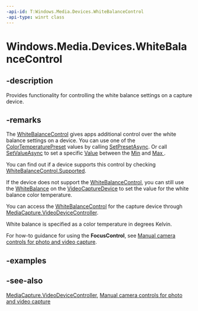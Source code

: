 ```yaml
---
-api-id: T:Windows.Media.Devices.WhiteBalanceControl
-api-type: winrt class
---
```


<!-- Class syntax.
public class WhiteBalanceControl : Windows.Media.Devices.IWhiteBalanceControl
-->

# Windows.Media.Devices.WhiteBalanceControl

## -description
Provides functionality for controlling the white balance settings on a capture device.

## -remarks
The [WhiteBalanceControl](whitebalancecontrol.md) gives apps additional control over the white balance settings on a device. You can use one of the [ColorTemperaturePreset](colortemperaturepreset.md) values by calling [SetPresetAsync](whitebalancecontrol_setpresetasync_1724838565.md). Or call [SetValueAsync](whitebalancecontrol_setvalueasync_2096210171.md) to set a specific [Value](whitebalancecontrol_value.md) between the [Min](whitebalancecontrol_min.md) and [Max ](whitebalancecontrol_max.md).

You can find out if a device supports this control by checking [WhiteBalanceControl.Supported](whitebalancecontrol_supported.md).

If the device does not support the [WhiteBalanceControl](whitebalancecontrol.md), you can still use the [WhiteBalance](videodevicecontroller_whitebalance.md) on the [VideoCaptureDevice](http://msdn.microsoft.com/library/afba2768-11a0-4105-a5b1-c48bc961e9ed) to set the value for the white balance color temperature.

You can access the [WhiteBalanceControl](whitebalancecontrol.md) for the capture device through [MediaCapture.VideoDeviceController](../windows.media.capture/mediacapture_videodevicecontroller.md).

White balance is specified as a color temperature in degrees Kelvin.

For how-to guidance for using the **FocusControl**, see [Manual camera controls for photo and video capture](https://msdn.microsoft.com/windows/uwp/audio-video-camera/capture-device-controls-for-photo-and-video-capture).

## -examples

## -see-also
[MediaCapture.VideoDeviceController](../windows.media.capture/mediacapture_videodevicecontroller.md), [Manual camera controls for photo and video capture](https://msdn.microsoft.com/windows/uwp/audio-video-camera/capture-device-controls-for-photo-and-video-capture)